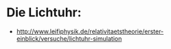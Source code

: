 # Die Lichtuhr:
* http://www.leifiphysik.de/relativitaetstheorie/erster-einblick/versuche/lichtuhr-simulation